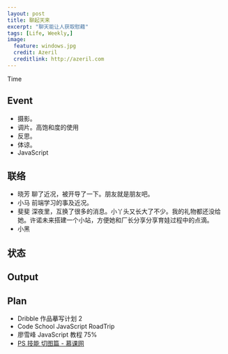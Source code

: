 ```yaml
---
layout: post
title: 聊起天来
excerpt: "聊天能让人获取慰藉"
tags: [Life, Weekly,]
image:
  feature: windows.jpg
  credit: Azeril
  creditlink: http://azeril.com
---
```



Time


## Event

- 摄影。
- 调片。高饱和度的使用
- 反思。
- 体谅。
- JavaScript

## 联络

- 晓芳 聊了近况，被开导了一下。朋友就是朋友吧。
- 小马 前端学习的事及近况。
- 斐斐 深夜里，互换了很多的消息。小丫头又长大了不少。我的礼物都还没给她。许诺未来搭建一个小站，方便她和厂长分享分享育娃过程中的点滴。
- 小黑 


## 状态


## Output


## Plan

- Dribble 作品摹写计划 2
- Code School JavaScript RoadTrip
- 廖雪峰 JavaScript 教程 75%
- [PS 技能 切图篇 - 慕课网](http://www.imooc.com/learn/506)
